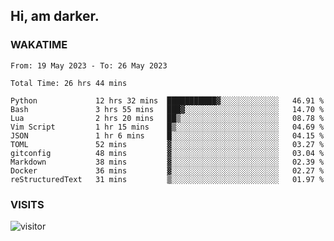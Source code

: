 ## Hi, am darker.

### WAKATIME

<!--START_SECTION:waka-->

```text
From: 19 May 2023 - To: 26 May 2023

Total Time: 26 hrs 44 mins

Python             12 hrs 32 mins  ███████████▓░░░░░░░░░░░░░   46.91 %
Bash               3 hrs 55 mins   ███▓░░░░░░░░░░░░░░░░░░░░░   14.70 %
Lua                2 hrs 20 mins   ██▒░░░░░░░░░░░░░░░░░░░░░░   08.78 %
Vim Script         1 hr 15 mins    █▒░░░░░░░░░░░░░░░░░░░░░░░   04.69 %
JSON               1 hr 6 mins     █░░░░░░░░░░░░░░░░░░░░░░░░   04.15 %
TOML               52 mins         ▓░░░░░░░░░░░░░░░░░░░░░░░░   03.27 %
gitconfig          48 mins         ▓░░░░░░░░░░░░░░░░░░░░░░░░   03.04 %
Markdown           38 mins         ▓░░░░░░░░░░░░░░░░░░░░░░░░   02.39 %
Docker             36 mins         ▓░░░░░░░░░░░░░░░░░░░░░░░░   02.27 %
reStructuredText   31 mins         ▒░░░░░░░░░░░░░░░░░░░░░░░░   01.97 %
```

<!--END_SECTION:waka-->

### VISITS
<!-- i should probably build this when i will have some time -->
![visitor](https://profile-counter.glitch.me/sanix-darker/count.svg)
